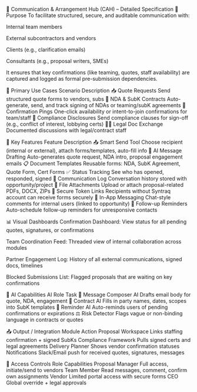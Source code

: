 📡 Communication & Arrangement Hub (CAH) – Detailed Specification
🎯 Purpose
To facilitate structured, secure, and auditable communication with:

Internal team members

External subcontractors and vendors

Clients (e.g., clarification emails)

Consultants (e.g., proposal writers, SMEs)

It ensures that key confirmations (like teaming, quotes, staff availability) are captured and logged as formal pre-submission dependencies.

🧩 Primary Use Cases
Scenario	Description
📥 Quote Requests	Send structured quote forms to vendors, subs
📝 NDA & SubK Contracts	Auto-generate, send, and track signing of NDAs or teaming/subK agreements
📅 Confirmation Pings	One-click availability or intent-to-join confirmations for team/staff
📨 Compliance Disclosures	Send compliance clauses for sign-off (e.g., conflict of interest, lobbying certs)
🧑‍⚖️ Legal Doc Exchange	Documented discussions with legal/contract staff

🧠 Key Features
Feature	Description
📤 Smart Send Tool	Choose recipient (internal or external), attach forms/templates, auto-fill info
🧠 AI Message Drafting	Auto-generates quote request, NDA intro, proposal engagement emails
📋 Document Templates	Reusable forms: NDA, SubK Agreement, Quote Form, Cert Forms
✅ Status Tracking	See who has opened, responded, signed
🧾 Communication Log	Conversation history stored with opportunity/project
📎 File Attachments	Upload or attach proposal-related PDFs, DOCX, ZIPs
🔐 Secure Token Links	Recipients without Syntraq account can receive forms securely
💬 In-App Messaging	Chat-style comments for internal users (linked to opportunity)
📌 Follow-up Reminders	Auto-schedule follow-up reminders for unresponsive contacts

📊 Visual Dashboards
Confirmation Dashboard:
View status for all pending quotes, signatures, or confirmations

Team Coordination Feed:
Threaded view of internal collaboration across modules

Partner Engagement Log:
History of all external communications, signed docs, timelines

Blocked Submissions List:
Flagged proposals that are waiting on key confirmations

🧠 AI Capabilities
AI Role	Task
📨 Message Composer AI	Drafts email body for quote, NDA, engagement
🧾 Contract AI	Fills in party names, dates, scopes into SubK templates
🔁 Reminder AI	Auto-reminds users of pending confirmations or expirations
⚖️ Risk Detector	Flags vague or non-binding language in contracts or quotes

📤 Output / Integration
Module	Action
Proposal Workspace	Links staffing confirmation + signed SubKs
Compliance Framework	Pulls signed certs and legal agreements
Delivery Planner	Shows vendor confirmation statuses
Notifications	Slack/Email push for received quotes, signatures, messages

🔐 Access Controls
Role	Capabilities
Proposal Manager	Full access, initiate/send to vendors
Team Member	Read messages, comment, confirm own assignments
Vendor	Limited portal access with secure forms
CEO	Global override + legal approvals